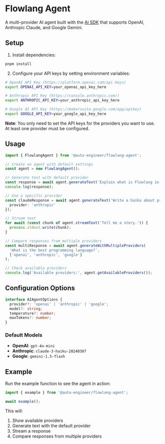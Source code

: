 # Flowlang Agent

A multi-provider AI agent built with the [AI SDK](https://ai-sdk.dev/) that supports OpenAI, Anthropic Claude, and Google Gemini.

## Setup

1. Install dependencies:
```bash
pnpm install
```

2. Configure your API keys by setting environment variables:

```bash
# OpenAI API Key (https://platform.openai.com/api-keys)
export OPENAI_API_KEY=your_openai_api_key_here

# Anthropic API Key (https://console.anthropic.com/)
export ANTHROPIC_API_KEY=your_anthropic_api_key_here

# Google AI API Key (https://makersuite.google.com/app/apikey)
export GOOGLE_API_KEY=your_google_api_key_here
```

**Note**: You only need to set the API keys for the providers you want to use. At least one provider must be configured.

## Usage

```typescript
import { FlowlangAgent } from '@auto-engineer/flowlang-agent';

// Create an agent with default settings
const agent = new FlowlangAgent();

// Generate text with default provider
const response = await agent.generateText('Explain what is Flowlang in one sentence.');
console.log(response);

// Use a specific provider
const claudeResponse = await agent.generateText('Write a haiku about programming.', {
  provider: 'anthropic'
});

// Stream text
for await (const chunk of agent.streamText('Tell me a story.')) {
  process.stdout.write(chunk);
}

// Compare responses from multiple providers
const multiResponse = await agent.generateWithMultipleProviders(
  'What is the best programming language?',
  ['openai', 'anthropic', 'google']
);

// Check available providers
console.log('Available providers:', agent.getAvailableProviders());
```

## Configuration Options

```typescript
interface AIAgentOptions {
  provider?: 'openai' | 'anthropic' | 'google';
  model?: string;
  temperature?: number;
  maxTokens?: number;
}
```

### Default Models
- **OpenAI**: `gpt-4o-mini`
- **Anthropic**: `claude-3-haiku-20240307`
- **Google**: `gemini-1.5-flash`

## Example

Run the example function to see the agent in action:

```typescript
import { example } from '@auto-engineer/flowlang-agent';

await example();
```

This will:
1. Show available providers
2. Generate text with the default provider
3. Stream a response
4. Compare responses from multiple providers

